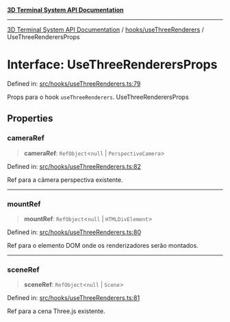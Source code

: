 [**3D Terminal System API Documentation**](../../../README.md)

***

[3D Terminal System API Documentation](../../../README.md) / [hooks/useThreeRenderers](../README.md) / UseThreeRenderersProps

# Interface: UseThreeRenderersProps

Defined in: [src/hooks/useThreeRenderers.ts:79](https://github.com/Dicommunitas/ThreeJS_Terminal_3D/blob/99674efc74a324fa412d902012012a3688e22f0e/src/hooks/useThreeRenderers.ts#L79)

Props para o hook `useThreeRenderers`.
 UseThreeRenderersProps

## Properties

### cameraRef

> **cameraRef**: `RefObject`\<`null` \| `PerspectiveCamera`\>

Defined in: [src/hooks/useThreeRenderers.ts:82](https://github.com/Dicommunitas/ThreeJS_Terminal_3D/blob/99674efc74a324fa412d902012012a3688e22f0e/src/hooks/useThreeRenderers.ts#L82)

Ref para a câmera perspectiva existente.

***

### mountRef

> **mountRef**: `RefObject`\<`null` \| `HTMLDivElement`\>

Defined in: [src/hooks/useThreeRenderers.ts:80](https://github.com/Dicommunitas/ThreeJS_Terminal_3D/blob/99674efc74a324fa412d902012012a3688e22f0e/src/hooks/useThreeRenderers.ts#L80)

Ref para o elemento DOM onde os renderizadores serão montados.

***

### sceneRef

> **sceneRef**: `RefObject`\<`null` \| `Scene`\>

Defined in: [src/hooks/useThreeRenderers.ts:81](https://github.com/Dicommunitas/ThreeJS_Terminal_3D/blob/99674efc74a324fa412d902012012a3688e22f0e/src/hooks/useThreeRenderers.ts#L81)

Ref para a cena Three.js existente.
